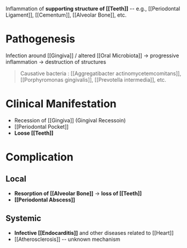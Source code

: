 Inflammation of **supporting structure of [[Teeth]]** -- e.g., [[Periodontal Ligament]], [[Cementum]], [[Alveolar Bone]], etc.

# Pathogenesis
Infection around [[Gingiva]] / altered [[Oral Microbiota]] -> progressive inflammation -> destruction of structures
> Causative bacteria : [[Aggregatibacter actinomycetemcomitans]], [[Porphyromonas gingivalis]], [[Prevotella intermedia]], etc. 

# Clinical Manifestation
- Recession of [[Gingiva]] (Gingival Recessoin) 
- [[Periodontal Pocket]]
- **Loose [[Teeth]]**

# Complication
## Local
- **Resorption of [[Alveolar Bone]]** -> **loss of [[Teeth]]**
- **[[Periodontal Abscess]]**

## Systemic
- **Infective [[Endocarditis]]** and other diseases related to [[Heart]]
- [[Atherosclerosis]] -- unknown mechanism